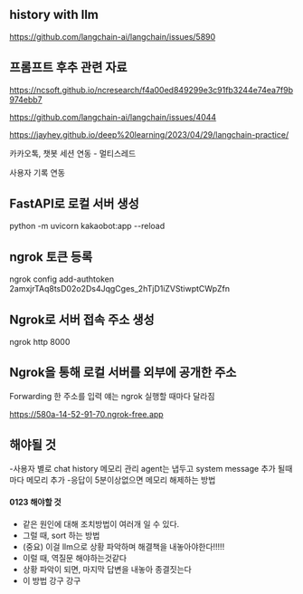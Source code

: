 

## history with llm
https://github.com/langchain-ai/langchain/issues/5890



## 프롬프트 후추 관련 자료
https://ncsoft.github.io/ncresearch/f4a00ed849299e3c91fb3244e74ea7f9b974ebb7

https://github.com/langchain-ai/langchain/issues/4044

https://jayhey.github.io/deep%20learning/2023/04/29/langchain-practice/

카카오톡, 챗봇 세션 연동 - 멀티스레드

사용자 기록 연동


## FastAPI로 로컬 서버 생성
python -m uvicorn kakaobot:app --reload


## ngrok 토큰 등록
ngrok config add-authtoken 2amxjrTAq8tsD02o2Ds4JqgCges_2hTjD1iZVStiwptCWpZfn


## Ngrok로 서버 접속 주소 생성 
ngrok http 8000


## Ngrok을 통해 로컬 서버를 외부에 공개한 주소
Forwarding 한 주소를 입력
얘는 ngrok 실행할 때마다 달라짐

https://580a-14-52-91-70.ngrok-free.app

 
## 해야될 것 
-사용자 별로 chat history 메모리 관리
agent는 냅두고
system message 추가 될때마다 메모리 추가
-응답이 5분이상없으면 메모리 해제하는 방법


#### 0123 해야할 것
- 같은 원인에 대해 조치방법이 여러개 일 수 있다.
- 그럴 때, sort 하는 방법
- (중요) 이걸 llm으로 상황 파악하며 해결책을 내놓아야한다!!!!!
- 이럴 때, 역질문 해야하는것같다
- 상황 파악이 되면, 마지막 답변을 내놓아 종결짓는다
- 이 방법 강구 강구
